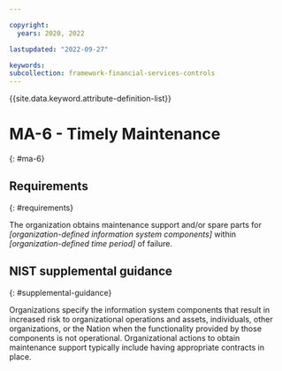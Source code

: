 ```yaml
---

copyright:
  years: 2020, 2022

lastupdated: "2022-09-27"

keywords: 
subcollection: framework-financial-services-controls
---
```


{{site.data.keyword.attribute-definition-list}}

         
# MA-6 - Timely Maintenance
{: #ma-6}

## Requirements
{: #requirements}

The organization obtains maintenance support and/or spare parts for _[organization-defined information system components]_ within _[organization-defined time period]_ of failure.

## NIST supplemental guidance
{: #supplemental-guidance}

Organizations specify the information system components that result in increased risk to organizational operations and assets, individuals, other organizations, or the Nation when the functionality provided by those components is not operational. Organizational actions to obtain maintenance support typically include having appropriate contracts in place.



